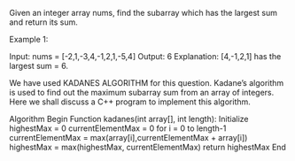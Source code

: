 Given an integer array nums, find the subarray which has the largest sum and return its sum.

 

Example 1:

Input: nums = [-2,1,-3,4,-1,2,1,-5,4]
Output: 6
Explanation: [4,-1,2,1] has the largest sum = 6.

We have used KADANES ALGORITHM for this question.
Kadane’s algorithm is used to find out the maximum subarray sum from an array of integers. Here we shall discuss a C++ program to implement this algorithm.

Algorithm
Begin
Function kadanes(int array[], int length):
   Initialize
   highestMax = 0
   currentElementMax = 0
   for i = 0 to length-1
      currentElementMax = max(array[i],currentElementMax + array[i])
      highestMax = max(highestMax, currentElementMax)
   return highestMax
End
